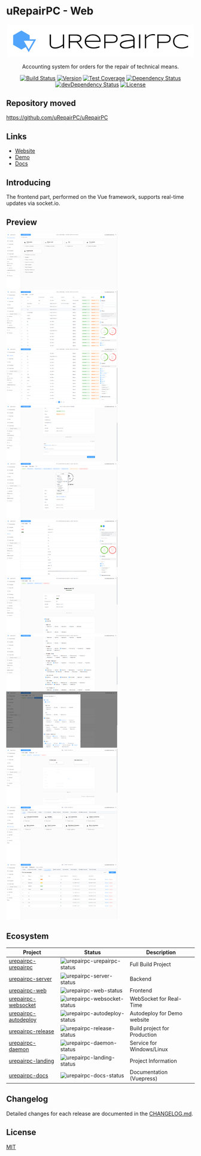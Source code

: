 # uRepairPC - Web

<p align="center">
  <a href="https://github.com/uRepairPC">
    <img width="500" src="https://raw.githubusercontent.com/uRepairPC/docs/master/public/logo-left-icon.png" alt="uRepairPC">
  </a>
</p>
<p align="center">
  Accounting system for orders for the repair of technical means.
</p>

<p align="center">
  <a href="https://circleci.com/gh/uRepairPC/web" rel="nofollow"><img src="https://circleci.com/gh/uRepairPC/web.svg?style=shield" alt="Build Status"></a>
  <a href="https://github.com/uRepairPC/web" rel="nofollow"><img src="https://img.shields.io/github/package-json/v/urepairpc/web.svg" alt="Version"></a>
  <a href="https://codecov.io/gh/uRepairPC/web" rel="nofollow"><img src="https://codecov.io/gh/uRepairPC/web/branch/master/graph/badge.svg" alt="Test Coverage"></a>
  <a href="https://david-dm.org/uRepairPC/web" rel="nofollow"><img src="https://david-dm.org/uRepairPC/web.svg" alt="Dependency Status"></a>
  <a href="https://david-dm.org/uRepairPC/web?type=dev" rel="nofollow"><img src="https://david-dm.org/uRepairPC/web/dev-status.svg" alt="devDependency Status"></a>
  <a href="https://github.com/uRepairPC/web" rel="nofollow"><img src="https://img.shields.io/github/license/urepairpc/web.svg" alt="License"></a>
</p>

## Repository moved

https://github.com/uRepairPC/uRepairPC

## Links
- [Website](https://urepairpc.com/)
- [Demo](https://demo.urepairpc.com/)
- [Docs](https://docs.urepairpc.com/)

## Introducing
The frontend part, performed on the Vue framework, supports real-time updates via socket.io.

## Preview
<p>
  <img alt="Image 1" height="150" src="https://raw.githubusercontent.com/uRepairPC/docs/master/public/web/1.png" />
  <img alt="Image 2" height="150" src="https://raw.githubusercontent.com/uRepairPC/docs/master/public/web/2.png" />
  <img alt="Image 3" height="150" src="https://raw.githubusercontent.com/uRepairPC/docs/master/public/web/3.png" />
  <img alt="Image 4" height="150" src="https://raw.githubusercontent.com/uRepairPC/docs/master/public/web/4.png" />
  <img alt="Image 5" height="150" src="https://raw.githubusercontent.com/uRepairPC/docs/master/public/web/5.png" />
  <img alt="Image 6" height="150" src="https://raw.githubusercontent.com/uRepairPC/docs/master/public/web/6.png" />
  <img alt="Image 7" height="150" src="https://raw.githubusercontent.com/uRepairPC/docs/master/public/web/7.png" />
  <img alt="Image 8" height="150" src="https://raw.githubusercontent.com/uRepairPC/docs/master/public/web/8.png" />
  <img alt="Image 9" height="150" src="https://raw.githubusercontent.com/uRepairPC/docs/master/public/web/9.png" />
  <img alt="Image 10" height="150" src="https://raw.githubusercontent.com/uRepairPC/docs/master/public/web/10.png" />
  <img alt="Image 11" height="150" src="https://raw.githubusercontent.com/uRepairPC/docs/master/public/web/11.png" />
  <img alt="Image 12" height="150" src="https://raw.githubusercontent.com/uRepairPC/docs/master/public/web/12.png" />
</p>

## Ecosystem
| Project | Status | Description |
|---------|--------|-------------|
| [urepairpc-urepairpc]  | ![urepairpc-urepairpc-status]  | Full Build Project |
| [urepairpc-server]     | ![urepairpc-server-status]     | Backend |
| [urepairpc-web]        | ![urepairpc-web-status]        | Frontend |
| [urepairpc-websocket]  | ![urepairpc-websocket-status]  | WebSocket for Real-Time |
| [urepairpc-autodeploy] | ![urepairpc-autodeploy-status] | Autodeploy for Demo website |
| [urepairpc-release]    | ![urepairpc-release-status]    | Build project for Production |
| [urepairpc-daemon]     | ![urepairpc-daemon-status]     | Service for Windows/Linux |
| [urepairpc-landing]    | ![urepairpc-landing-status]    | Project Information |
| [urepairpc-docs]       | ![urepairpc-docs-status]       | Documentation (Vuepress) |

[urepairpc-urepairpc]: https://github.com/uRepairPC/urepairpc
[urepairpc-urepairpc-status]: https://img.shields.io/github/release/urepairpc/urepairpc.svg

[urepairpc-server]: https://github.com/uRepairPC/server
[urepairpc-server-status]: https://img.shields.io/github/package-json/v/urepairpc/server.svg

[urepairpc-web]: https://github.com/uRepairPC/web
[urepairpc-web-status]: https://img.shields.io/github/package-json/v/urepairpc/web.svg

[urepairpc-websocket]: https://github.com/uRepairPC/websocket
[urepairpc-websocket-status]: https://img.shields.io/github/package-json/v/urepairpc/websocket.svg

[urepairpc-autodeploy]: https://github.com/uRepairPC/autodeploy
[urepairpc-autodeploy-status]: https://img.shields.io/github/package-json/v/urepairpc/autodeploy.svg

[urepairpc-release]: https://github.com/uRepairPC/release
[urepairpc-release-status]: https://img.shields.io/github/package-json/v/urepairpc/release.svg

[urepairpc-daemon]: https://github.com/uRepairPC/daemon
[urepairpc-daemon-status]: https://img.shields.io/github/package-json/v/urepairpc/daemon.svg

[urepairpc-landing]: https://github.com/uRepairPC/landing
[urepairpc-landing-status]: https://img.shields.io/github/package-json/v/urepairpc/landing.svg

[urepairpc-docs]: https://github.com/uRepairPC/docs
[urepairpc-docs-status]: https://img.shields.io/github/package-json/v/urepairpc/docs.svg

## Changelog
Detailed changes for each release are documented in the [CHANGELOG.md](https://github.com/uRepairPC/web/blob/master/CHANGELOG.md).

## License
[MIT](https://opensource.org/licenses/MIT)
